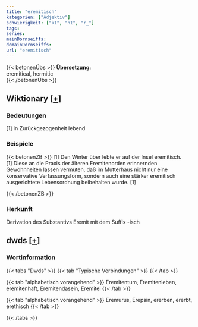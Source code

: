 ```yaml
---
title: "eremitisch"
kategorien: ["Adjektiv"]
schwierigkeit: ["k1", "h1", "r_"]
tags:
series:
mainDornseiffs:
domainDornseiffs:
url: "eremitisch"
---
```


{{< betonenÜbs >}}
**Übersetzung:**  
eremitical, hermitic  
{{< /betonenÜbs >}}

## Wiktionary [[+](https://de.wiktionary.org/wiki/eremitisch)]

### Bedeutungen
[1] in Zurückgezogenheit lebend  

### Beispiele
{{< betonenZB >}}
[1] Den Winter über lebte er auf der Insel eremitisch.  
[1] Diese an die Praxis der älteren Eremitenorden erinnernden Gewohnheiten lassen vermuten, daß im Mutterhaus nicht nur eine konservative Verfassungsform, sondern auch eine stärker eremitisch ausgerichtete Lebensordnung beibehalten wurde. [1]  

{{< /betonenZB >}}
### Herkunft
Derivation des Substantivs Eremit mit dem Suffix -isch  



## dwds [[+](https://www.dwds.de/wb/eremitisch)]

### Wortinformation
{{< tabs "Dwds" >}}
{{< tab "Typische Verbindungen" >}}
{{< /tab >}}

{{< tab "alphabetisch vorangehend" >}}
Eremitentum, Eremitenleben, eremitenhaft, Eremitendasein, Eremitei
{{< /tab >}}

{{< tab "alphabetisch vorangehend" >}}
Eremurus, Erepsin, ererben, ererbt, erethisch
{{< /tab >}}

{{< /tabs >}}

